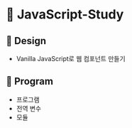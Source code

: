 # 🍌 JavaScript-Study

## 🧱 Design

- Vanilla JavaScript로 웹 컴포넌트 만들기

## 📀 Program

- 프로그램
- 전역 변수
- 모듈
